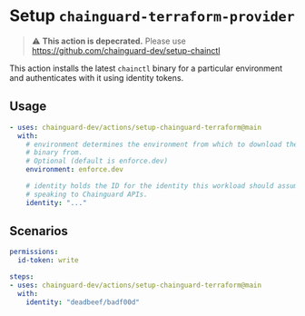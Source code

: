 # Setup `chainguard-terraform-provider`

> :warning: **This action is depecrated.** Please use https://github.com/chainguard-dev/setup-chainctl

This action installs the latest `chainctl` binary for a particular environment
and authenticates with it using identity tokens.

## Usage

```yaml
- uses: chainguard-dev/actions/setup-chainguard-terraform@main
  with:
    # environment determines the environment from which to download the chainctl
    # binary from.
    # Optional (default is enforce.dev)
    environment: enforce.dev

    # identity holds the ID for the identity this workload should assume when
    # speaking to Chainguard APIs.
    identity: "..."
```

## Scenarios

```yaml
permissions:
  id-token: write

steps:
- uses: chainguard-dev/actions/setup-chainguard-terraform@main
  with:
    identity: "deadbeef/badf00d"
```
